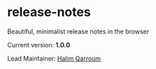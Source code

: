 # release-notes

Beautiful, minimalist release notes in the browser

Current version: **1.0.0**

Lead Maintainer: [Halim Qarroum](mailto:hqm.post@gmail.com)
